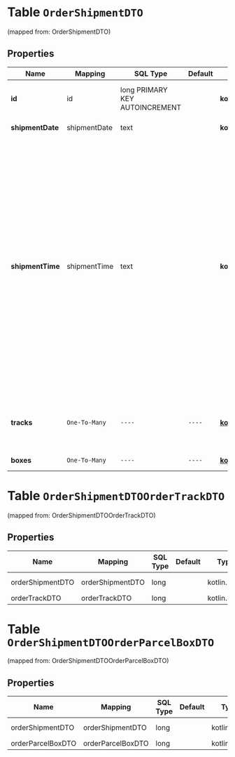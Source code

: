 
# Table `OrderShipmentDTO`
(mapped from: OrderShipmentDTO)

## Properties
Name | Mapping | SQL Type | Default | Type | Description | Notes
---- | ------- | -------- | ------- | ---- | ----------- | -----
**id** | id | long PRIMARY KEY AUTOINCREMENT |  | **kotlin.Long** | Идентификатор посылки, присвоенный Маркетом. |  [optional]
**shipmentDate** | shipmentDate | text |  | **kotlin.String** | Формат даты: &#x60;ДД-ММ-ГГГГ&#x60;.  |  [optional]
**shipmentTime** | shipmentTime | text |  | **kotlin.String** | **Только для модели Экспресс**  Время, к которому магазин должен упаковать заказ и перевести его в статус &#x60;READY_TO_SHIP&#x60;. После смены статуса за заказом приедет курьер.  Поле может появиться не сразу. Запрашивайте информацию о заказе в течении 5–10 минут, пока оно не вернется.  Формат времени: 24-часовой, &#x60;ЧЧ:ММ&#x60;.  Если заказ сделан организацией, параметр не возвращается до согласования даты доставки.  |  [optional]
**tracks** | `One-To-Many` | `----` | `----`  | [**kotlin.Array&lt;OrderTrackDTO&gt;**](OrderTrackDTO.md) | **Только для модели DBS**  Информация для отслеживания перемещений посылки.  |  [optional]
**boxes** | `One-To-Many` | `----` | `----`  | [**kotlin.Array&lt;OrderParcelBoxDTO&gt;**](OrderParcelBoxDTO.md) | Список грузовых мест. |  [optional]





# **Table `OrderShipmentDTOOrderTrackDTO`**
(mapped from: OrderShipmentDTOOrderTrackDTO)

## Properties
Name | Mapping | SQL Type | Default | Type | Description | Notes
---- | ------- | -------- | ------- | ---- | ----------- | -----
orderShipmentDTO | orderShipmentDTO | long | | kotlin.Long | Primary Key | *one*
orderTrackDTO | orderTrackDTO | long | | kotlin.Long | Foreign Key | *many*



# **Table `OrderShipmentDTOOrderParcelBoxDTO`**
(mapped from: OrderShipmentDTOOrderParcelBoxDTO)

## Properties
Name | Mapping | SQL Type | Default | Type | Description | Notes
---- | ------- | -------- | ------- | ---- | ----------- | -----
orderShipmentDTO | orderShipmentDTO | long | | kotlin.Long | Primary Key | *one*
orderParcelBoxDTO | orderParcelBoxDTO | long | | kotlin.Long | Foreign Key | *many*



